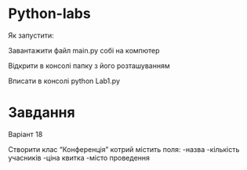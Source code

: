 # Python-labs

 Як запустити:

 Завантажити файл main.py собі на компютер

 Відкрити в консолі папку з його розташуванням

 Вписати в консолі python Lab1.py

# Завдання

 Варіант 18
 
 Створити клас “Конференція”  котрий містить поля:
 -назва
 -кількість учасників
 -ціна квитка
 -місто проведення
